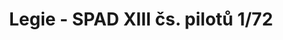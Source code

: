 ---
title: "Legie - SPAD XIII čs. pilotů  1/72"
price: 1650.00 
desc: "LIMITED EDITION, Legie - SPAD XIII čs. pilotů  1/72, razmera: 1/72"
img_path: "/assets/img/2126.jpg"
brand: AMMO
available: true
special_offer: false
new: false
soon: false
cat: "Plasticne-Makete"
subcat: "PM-EDUARD"
subsubcat: ""
sifra: "2126"
---